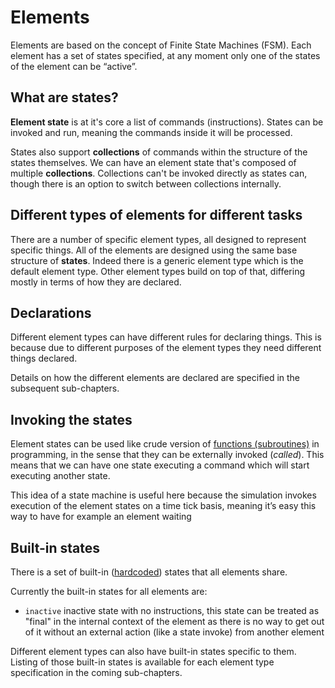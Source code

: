 # Elements

Elements are based on the concept of Finite State Machines (FSM). Each element has a set of states specified, at any moment only one of the states of the element can be “active”.

## What are states?

**Element state** is at it's core a list of commands (instructions). States can be invoked and run, meaning the commands inside it will be processed.

States also support **collections** of commands within the structure of the states themselves. We can have an element state that's composed of multiple **collections**. Collections can't be invoked directly as states can, though there is an option to switch between collections internally.

## Different types of elements for different tasks

There are a number of specific element types, all designed to represent specific things. All of the elements are designed using the same base structure of **states**. Indeed there is a generic element type which is the default element type. Other element types build on top of that, differing mostly in terms of how they are declared.

## Declarations

Different element types can have different rules for declaring things. This is because due to different purposes of the element types they need different things declared.

Details on how the different elements are declared are specified in the subsequent sub-chapters.

## Invoking the states

Element states can be used like crude version of [functions (subroutines)](https://en.wikipedia.org/wiki/Subroutine) in programming, in the sense that they can be externally invoked (*called*). This means that we can have one state executing a command which will start executing another state.

This idea of a state machine is useful here because the simulation invokes execution of the element states on a time tick basis, meaning it’s easy this way to have for example an element waiting

## Built-in states

There is a set of built-in ([hardcoded](https://en.wikipedia.org/wiki/Hard_coding)) states that all elements share.

Currently the built-in states for all elements are:
- `inactive` inactive state with no instructions, this state can be treated as "final" in the internal context of the element as there is no way to get out of it without an external action (like a state invoke) from another element

Different element types can also have built-in states specific to them. Listing of those built-in states is available for each element type specification in the coming sub-chapters.
